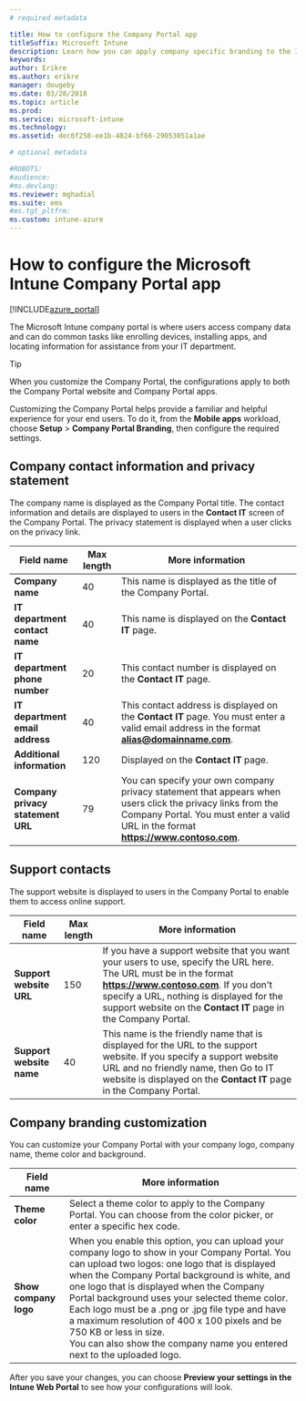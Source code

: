 ```yaml
---
# required metadata

title: How to configure the Company Portal app
titleSuffix: Microsoft Intune
description: Learn how you can apply company specific branding to the Intune Company Portal app.
keywords:
author: Erikre
ms.author: erikre
manager: dougeby
ms.date: 03/28/2018
ms.topic: article
ms.prod:
ms.service: microsoft-intune
ms.technology:
ms.assetid: dec6f258-ee1b-4824-bf66-29053051a1ae

# optional metadata

#ROBOTS:
#audience:
#ms.devlang:
ms.reviewer: mghadial
ms.suite: ems
#ms.tgt_pltfrm:
ms.custom: intune-azure
---
```


# How to configure the Microsoft Intune Company Portal app

[!INCLUDE[azure_portal](./includes/azure_portal.md)]

The Microsoft Intune company portal is where users access company data and can do common tasks like enrolling devices, installing apps, and locating information for assistance from your IT department.		

> [!Tip]		
> When you customize the Company Portal, the configurations apply to both the Company Portal website and Company Portal apps.		

Customizing the Company Portal helps provide a familiar and helpful experience for your end users. To do it, from the **Mobile apps** workload, choose  **Setup** > **Company Portal Branding**, then configure the required settings.		

## Company contact information and privacy statement		
The company name is displayed as the Company Portal title. The contact information and details are displayed to users in the **Contact IT** screen of the Company Portal. The privacy statement is displayed when a user clicks on the privacy link.		


|Field name|Max length|More information|		
|-|-|-|		
|**Company name**|40|This name is displayed as the title of the Company Portal.|		
|**IT department contact name**|40|This name is displayed on the **Contact IT** page.|		
|**IT department phone number**|20|This contact number is displayed on the **Contact IT** page.|		
|**IT department email address**|40|This contact address is displayed on the **Contact IT** page. You must enter a valid email address in the format **alias@domainname.com**.|		
|**Additional information**|120|Displayed on the **Contact IT** page.|		
|**Company privacy statement URL**|79|You can specify your own company privacy statement that appears when users click the privacy links from the Company Portal. You must enter a valid URL in the format **https://www.contoso.com**.|		

## Support contacts		
The support website is displayed to users in the Company Portal to enable them to access online support.		



|Field name|Max length|More information|		
|-|-|-|		
|**Support website URL**|150|If you have a support website that you want your users to use, specify the URL here. The URL must be in the format **https://www.contoso.com**. If you don't specify a URL, nothing is displayed for the support website on the **Contact IT** page in the Company Portal.|		
|**Support website name**|40|This name is the friendly name that is displayed for the URL to the support website. If you specify a support website URL and no friendly name, then Go to IT website is displayed on the **Contact IT** page in the Company Portal.		

## Company branding customization		
You can customize your Company Portal with your company logo, company name, theme color and background.		



|Field name|More information|		
|-|-|		
|**Theme color**|Select a theme color to apply to the Company Portal. You can choose from the color picker, or enter a specific hex code.|		
|**Show company logo**|When you enable this option, you can upload your company logo to show in your Company Portal. You can upload two logos: one logo that is displayed when the Company Portal background is white, and one logo that is displayed when the Company Portal background uses your selected theme color. Each logo must be a .png or .jpg file type and have a maximum resolution of 400 x 100 pixels and be 750 KB or less in size.<br>You can also show the company name you entered next to the uploaded logo.|		

After you save your changes, you can choose **Preview your settings in the Intune Web Portal** to see how your configurations will look.
